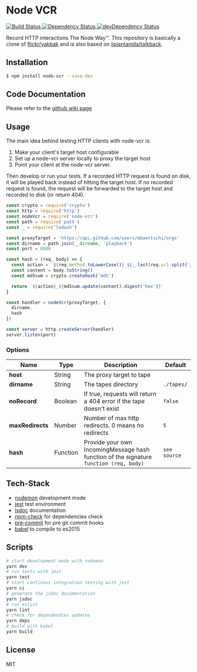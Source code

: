 # Node VCR
<!-- circleci status -->
<a href="https://github.com/mbaertschi/node-vcr">
  <img src="https://circleci.com/gh/mbaertschi/node-vcr.svg?style=shield&circle-token=bcaf10afef571e25d54c781f910431cb4c3cdb0c" alt="Build Status">
</a>
<!-- Dependency Status -->
<a href="https://david-dm.org/mbaertschi/node-vcr">
  <img src="https://david-dm.org/mbaertschi/node-vcr.svg" alt="Dependency Status" />
</a>
<!-- devDependency Status -->
<a href="https://david-dm.org/mbaertschi/node-vcr?type=dev">
  <img src="https://david-dm.org/mbaertschi/node-vcr/dev-status.svg" alt="devDependency Status" />
</a>

Record HTTP interactions The Node Way™. This repository is basically a clone of [flickr/yakbak][2] and is also based on [ijpiantanida/talkback][3].

## Installation
```bash
$ npm install node-vcr --save-dev
```

## Code Documentation
Please refer to the [github wiki page](https://mbaertschi.github.io/node-vcr/)

## Usage
The main idea behind testing HTTP clients with node-vcr is:

1. Make your client's target host configurable
2. Set up a node-vcr server locally to proxy the target host
3. Point your client at the node-vcr server.

Then develop or run your tests. If a recorded HTTP request is found on disk, it will be played back instead of hitting the target host. If no recorded request is found, the request will be forwarded to the target host and recorded to disk (or return 404).

```javascript
const crypto = require('crypto')
const http = require('http')
const nodeVcr = require('node-vcr')
const path = require('path')
const _ = require('lodash')

const proxyTarget = 'https://api.github.com/users/mbaertschi/orgs'
const dirname = path.join(__dirname, 'playback')
const port = 8888

const hash = (req, body) => {
  const action = `${req.method.toLowerCase()}_${_.last(req.url.split('/'))}`
  const content = body.toString()
  const md5sum = crypto.createHash('md5')

  return `${action}_${md5sum.update(content).digest('hex')}`
}

const handler = nodeVcr(proxyTarget, {
  dirname,
  hash
})

const server = http.createServer(handler)
server.listen(port)
```

### Options
| Name | Type | Description | Default |
| --- | --- | --- | --- |
| **host** | String | The proxy target to tape | |
| **dirname** | String | The tapes directory | `./tapes/`
| **noRecord** | Boolean | If true, requests will return a 404 error if the tape doesn't exist | `false` |
| **maxRedirects** | Number | Number of max http redirects. 0 means no redirects | `5` |
| **hash** | Function | Provide your own IncomingMessage hash function of the signature `function (req, body)` | `see source` |

## Tech-Stack
- [nodemon](https://github.com/remy/nodemon) development mode
- [jest](https://facebook.github.io/jest/) test environment
- [jsdoc](http://usejsdoc.org/) documentation
- [npm-check](https://www.npmjs.com/package/npm-check) for dependencies check
- [pre-commit](https://www.npmjs.com/package/pre-commit) for pre git commit hooks
- [babel](https://babeljs.io/) to compile to es2015

## Scripts
```bash
# start development mode with nodemon
yarn dev
# run tests with jest
yarn test
# start continous integration testing with jest
yarn ci
# generate the jsdoc documentation
yarn jsdoc
# run eslint
yarn lint
# check for dependendies updates
yarn deps
# build with babel
yarn build
```

## License
MIT

[1]: https://github.com/vcr/vcr
[2]: https://github.com/flickr/yakbak
[3]: https://github.com/ijpiantanida/talkback

